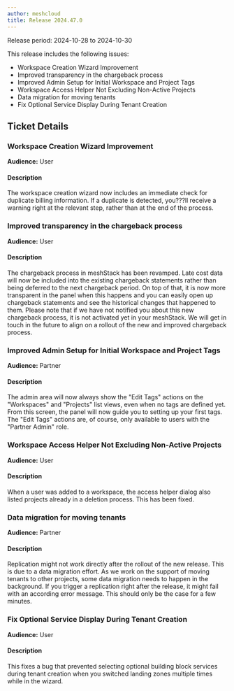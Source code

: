 ```yaml
---
author: meshcloud
title: Release 2024.47.0
---
```


Release period: 2024-10-28 to 2024-10-30

This release includes the following issues:
* Workspace Creation Wizard Improvement
* Improved transparency in the chargeback process
* Improved Admin Setup for Initial Workspace and Project Tags
* Workspace Access Helper Not Excluding Non-Active Projects
* Data migration for moving tenants
* Fix Optional Service Display During Tenant Creation
<!--truncate-->

## Ticket Details
### Workspace Creation Wizard Improvement
**Audience:** User<br>

#### Description
The workspace creation wizard now includes an immediate check for duplicate billing information. 
If a duplicate is detected, you???ll receive a warning right at the relevant step, rather than at 
the end of the process.

### Improved transparency in the chargeback process
**Audience:** User<br>

#### Description
The chargeback process in meshStack has been revamped. Late cost data will now be included into the existing 
chargeback statements rather than being deferred to the next chargeback period. On top of that, it is now more 
transparent in the panel when this happens and you can easily open up chargeback statements and see the 
historical changes that happened to them. Please note that if we have not notified you about this new chargeback process, 
it is not activated yet in your meshStack. We will get in touch in the future to align on a rollout of the new and 
improved chargeback process.

### Improved Admin Setup for Initial Workspace and Project Tags
**Audience:** Partner<br>

#### Description
The admin area will now always show the "Edit Tags" actions on the "Workspaces" and "Projects" list views,
even when no tags are defined yet. From this screen, the panel will now guide you to setting up your first tags.
The "Edit Tags" actions are, of course, only available to users with the "Partner Admin" role.

### Workspace Access Helper Not Excluding Non-Active Projects
**Audience:** User<br>

#### Description
When a user was added to a workspace, the access helper dialog also 
listed projects already in a deletion process. This has been fixed.

### Data migration for moving tenants
**Audience:** Partner<br>

#### Description
Replication might not work directly after the rollout of the new release.
This is due to a data migration effort. As we work on the support of
moving tenants to other projects, some data migration needs to happen
in the background. If you trigger a replication right after the release,
it might fail with an according error message. This should only be the case for a few minutes.

### Fix Optional Service Display During Tenant Creation
**Audience:** User<br>

#### Description
This fixes a bug that prevented selecting optional building block
services during tenant creation when you switched landing zones multiple times
while in the wizard.


